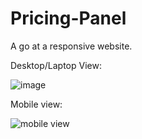 ﻿# Pricing-Panel
A go at a responsive website.

Desktop/Laptop View:

![image](https://user-images.githubusercontent.com/63194470/128864824-e54b9fe3-50a0-4417-949c-1bd838ea4c5e.png)

Mobile view:

![mobile view](https://user-images.githubusercontent.com/63194470/128865137-9d3c377a-5904-4026-bac6-a5fd66b20031.png)
